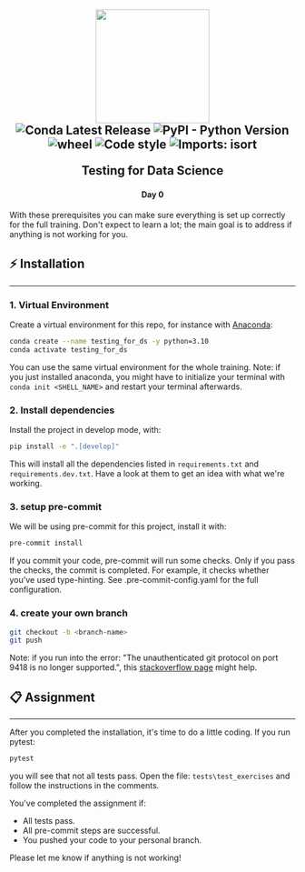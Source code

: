 <h2 align="center">

<img src="https://d1xdv7s0q9b0j6.cloudfront.net/static/images/logo.e2d3098a.2865948e8900.svg" width="200px"/><br/>
![Conda Latest Release](https://anaconda.org/conda-forge/pandas/badges/version.svg)
![PyPI - Python Version](https://img.shields.io/badge/python-3.10-blue)
![wheel](https://img.shields.io/badge/wheel-yes-green)
![Code style](https://img.shields.io/badge/Code_style-flake8-lightgrey)
![Imports: isort](https://img.shields.io/badge/%20imports-isort-%231674b1?style=flat)

Testing for Data Science</h2>

<h4 align="center">Day 0</h4>

With these prerequisites you can make sure everything is set up correctly for the full training. 
Don't expect to learn a lot; the main goal is to address if anything is not working for you.

## ⚡ Installation

---
### 1. Virtual Environment

Create a virtual environment for this repo, for instance with [Anaconda](https://docs.anaconda.com/anaconda/install/):

```sh
conda create --name testing_for_ds -y python=3.10
conda activate testing_for_ds
```

You can use the same virtual environment for the whole training.
Note: if you just installed anaconda, you might have to initialize your terminal with ```conda init <SHELL_NAME>``` and restart your terminal afterwards.

### 2. Install dependencies

Install the project in develop mode, with:
   
```sh
pip install -e ".[develop]"
```
This will install all the dependencies listed in ```requirements.txt``` and ```requirements.dev.txt```. Have a look at them to get an idea with what we're working.

### 3. setup pre-commit

We will be using pre-commit for this project, install it with:

```sh
pre-commit install
```

If you commit your code, pre-commit will run some checks. Only if you pass the checks, the commit is completed.
For example, it checks whether you've used type-hinting. See .pre-commit-config.yaml for the full configuration.

### 4. create your own branch


```sh
git checkout -b <branch-name>
git push 
```

Note: if you run into the error: "The unauthenticated git protocol on port 9418 is no longer supported.", this [stackoverflow page](https://stackoverflow.com/questions/70663523/the-unauthenticated-git-protocol-on-port-9418-is-no-longer-supported) might help.

## 📋 Assignment

---

After you completed the installation, it's time to do a little coding. 
If you run pytest:

```sh
pytest
```

you will see that not all tests pass. Open the file: ```tests\test_exercises``` and follow the instructions in the comments.

You've completed the assignment if:
- All tests pass.
- All pre-commit steps are successful.
- You pushed your code to your personal branch.

Please let me know if anything is not working!
